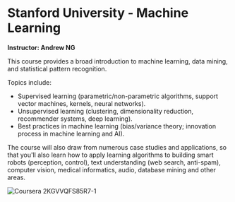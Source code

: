 # Stanford University - Machine Learning

**Instructor: Andrew NG**

This course provides a broad introduction to machine learning, data mining, and statistical pattern recognition.

Topics include:

* Supervised learning (parametric/non-parametric algorithms, support vector machines, kernels, neural networks). 
* Unsupervised learning (clustering, dimensionality reduction, recommender systems, deep learning). 
* Best practices in machine learning (bias/variance theory; innovation process in machine learning and AI). 

The course will also draw from numerous case studies and applications, so that you'll also learn how to apply learning algorithms to building smart robots (perception, control), text understanding (web search, anti-spam), computer vision, medical informatics, audio, database mining and other areas.

![Coursera 2KGVVQFS85R7-1](https://user-images.githubusercontent.com/67929803/150997845-d7cc0f59-c68a-4ba1-9de3-fc773fc25447.png)
